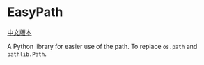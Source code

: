 # EasyPath

[中文版本](./README.md)

A Python library for easier use of the path. To replace `os.path` and `pathlib.Path`.